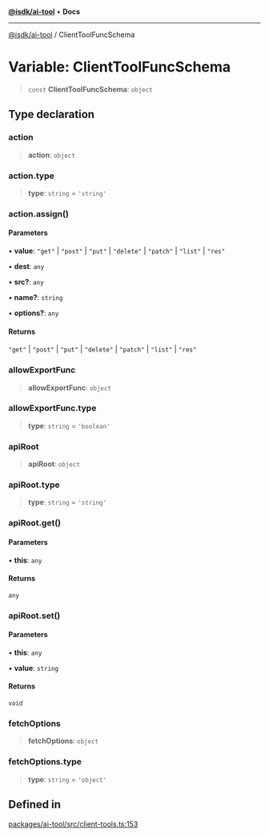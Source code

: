 [**@isdk/ai-tool**](../README.md) • **Docs**

***

[@isdk/ai-tool](../globals.md) / ClientToolFuncSchema

# Variable: ClientToolFuncSchema

> `const` **ClientToolFuncSchema**: `object`

## Type declaration

### action

> **action**: `object`

### action.type

> **type**: `string` = `'string'`

### action.assign()

#### Parameters

• **value**: `"get"` \| `"post"` \| `"put"` \| `"delete"` \| `"patch"` \| `"list"` \| `"res"`

• **dest**: `any`

• **src?**: `any`

• **name?**: `string`

• **options?**: `any`

#### Returns

`"get"` \| `"post"` \| `"put"` \| `"delete"` \| `"patch"` \| `"list"` \| `"res"`

### allowExportFunc

> **allowExportFunc**: `object`

### allowExportFunc.type

> **type**: `string` = `'boolean'`

### apiRoot

> **apiRoot**: `object`

### apiRoot.type

> **type**: `string` = `'string'`

### apiRoot.get()

#### Parameters

• **this**: `any`

#### Returns

`any`

### apiRoot.set()

#### Parameters

• **this**: `any`

• **value**: `string`

#### Returns

`void`

### fetchOptions

> **fetchOptions**: `object`

### fetchOptions.type

> **type**: `string` = `'object'`

## Defined in

[packages/ai-tool/src/client-tools.ts:153](https://github.com/isdk/ai-tool.js/blob/fe6b47f429fb128627d2210e367fa914b891d314/src/client-tools.ts#L153)
